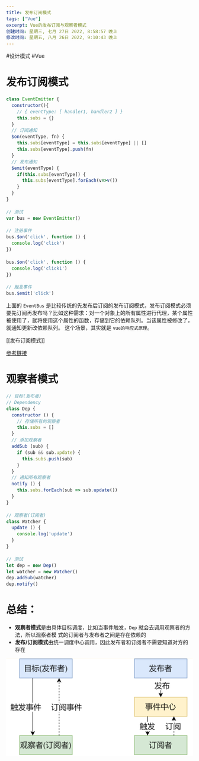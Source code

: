 ```yaml
---
title: 发布订阅模式
tags: ["Vue"]
excerpt: Vue的发布订阅与观察者模式
创建时间: 星期三, 七月 27日 2022, 8:58:57 晚上
修改时间: 星期五, 八月 26日 2022, 9:10:43 晚上
---
```

#设计模式 #Vue

# 发布订阅模式

```js
class EventEmitter {
  constructor(){
    // { eventType: [ handler1, handler2 ] }
    this.subs = {}
  }
  // 订阅通知
  $on(eventType, fn) {
    this.subs[eventType] = this.subs[eventType] || []
    this.subs[eventType].push(fn)
  }
  // 发布通知
  $emit(eventType) {
    if(this.subs[eventType]) {
      this.subs[eventType].forEach(v=>v())
    }
  }
}

// 测试
var bus = new EventEmitter()

// 注册事件
bus.$on('click', function () {
  console.log('click')
})

bus.$on('click', function () {
  console.log('click1')
})

// 触发事件 
bus.$emit('click')
```


上面的 `EventBus` 是比较传统的先发布后订阅的发布订阅模式，发布订阅模式必须要先订阅再发布吗？比如这种需求：对一个对象上的所有属性进行代理，某个属性被使用了，就将使用这个属性的函数，存储到它的依赖队列。当该属性被修改了，就通知更新改依赖队列。
这个场景，其实就是 `vue的响应式原理`。

[[发布订阅模式]]

[参考链接](https://juejin.cn/post/6854573219970564104)

# 观察者模式

```js
// 目标(发布者) 
// Dependency
class Dep {
  constructor () {
    // 存储所有的观察者
    this.subs = []
  }
  // 添加观察者
  addSub (sub) {
    if (sub && sub.update) {
      this.subs.push(sub)
    }
  }
  // 通知所有观察者
  notify () {
    this.subs.forEach(sub => sub.update())
  }
}

// 观察者(订阅者)
class Watcher {
  update () {
    console.log('update')
  }
}

// 测试
let dep = new Dep()
let watcher = new Watcher()
dep.addSub(watcher) 
dep.notify()
```

# 总结：

- **观察者模式**是由具体目标调度，比如当事件触发，`Dep` 就会去调用观察者的方法，所以观察者模 式的订阅者与发布者之间是存在依赖的
- **发布/订阅模式**由统一调度中心调用，因此发布者和订阅者不需要知道对方的存在

![](https://raw.githubusercontent.com/Hbisedm/my-blob-picGo/main/img/202205201351395.png)